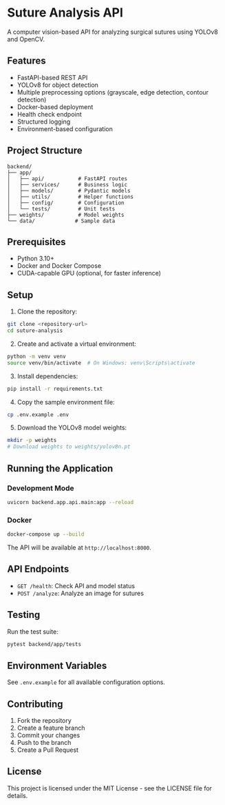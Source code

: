 # Suture Analysis API

A computer vision-based API for analyzing surgical sutures using YOLOv8 and OpenCV.

## Features

- FastAPI-based REST API
- YOLOv8 for object detection
- Multiple preprocessing options (grayscale, edge detection, contour detection)
- Docker-based deployment
- Health check endpoint
- Structured logging
- Environment-based configuration

## Project Structure

```
backend/
├── app/
│   ├── api/           # FastAPI routes
│   ├── services/      # Business logic
│   ├── models/        # Pydantic models
│   ├── utils/         # Helper functions
│   ├── config/        # Configuration
│   └── tests/         # Unit tests
├── weights/           # Model weights
└── data/             # Sample data
```

## Prerequisites

- Python 3.10+
- Docker and Docker Compose
- CUDA-capable GPU (optional, for faster inference)

## Setup

1. Clone the repository:
```bash
git clone <repository-url>
cd suture-analysis
```

2. Create and activate a virtual environment:
```bash
python -m venv venv
source venv/bin/activate  # On Windows: venv\Scripts\activate
```

3. Install dependencies:
```bash
pip install -r requirements.txt
```

4. Copy the sample environment file:
```bash
cp .env.example .env
```

5. Download the YOLOv8 model weights:
```bash
mkdir -p weights
# Download weights to weights/yolov8n.pt
```

## Running the Application

### Development Mode

```bash
uvicorn backend.app.api.main:app --reload
```

### Docker

```bash
docker-compose up --build
```

The API will be available at `http://localhost:8000`.

## API Endpoints

- `GET /health`: Check API and model status
- `POST /analyze`: Analyze an image for sutures

## Testing

Run the test suite:
```bash
pytest backend/app/tests
```

## Environment Variables

See `.env.example` for all available configuration options.

## Contributing

1. Fork the repository
2. Create a feature branch
3. Commit your changes
4. Push to the branch
5. Create a Pull Request

## License

This project is licensed under the MIT License - see the LICENSE file for details.
